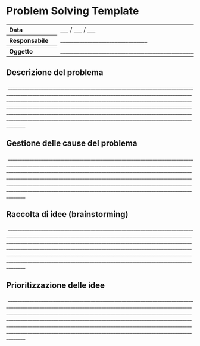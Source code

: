 # Problem Solving Template

<table>
    <tr>
        <th align="left">Data<th>
        <td>___ / ___ / ___</td>
    </tr>
    <tr>
        <th align="left">Responsabile<th>
        <td>________________________________</td>
    </tr>
    <tr>
        <th align="left">Oggetto<th>
        <td>__________________________________________________________</td>
    </tr>
</table>

## Descrizione del problema
 ____________________________________________________________________________________________________________________________________________________________________________________________________________________________________________________________________________________________________________________________________________________________________________________________________________________________________________________________________________________________

## Gestione delle cause del problema
 ____________________________________________________________________________________________________________________________________________________________________________________________________________________________________________________________________________________________________________________________________________________________________________________________________________________________________________________________________________________________

## Raccolta di idee (brainstorming)
 ____________________________________________________________________________________________________________________________________________________________________________________________________________________________________________________________________________________________________________________________________________________________________________________________________________________________________________________________________________________________

## Prioritizzazione delle idee
 ____________________________________________________________________________________________________________________________________________________________________________________________________________________________________________________________________________________________________________________________________________________________________________________________________________________________________________________________________________________________
